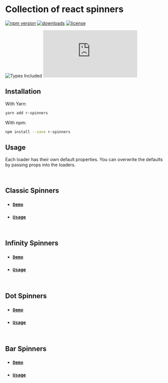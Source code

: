 # Collection of react spinners

[![npm version](https://badge.fury.io/js/r-spinners.svg)][npm_url]
[![downloads](https://img.shields.io/npm/dt/r-spinners.svg)][npm_url]
[![license](https://img.shields.io/npm/l/r-spinners.svg)][npm_url]

<!-- ![Dependency Count](https://badgen.net/bundlephobia/dependency-count/r-spinners) -->
![Types Included](https://badgen.net/npm/types/r-spinners)
[![gzip size](https://img.badgesize.io/https:/unpkg.com/r-spinners/dist/r-spinners.cjs.production.min.js?label=gzip&compression=gzip)](https:/unpkg.com/r-spinners/dist/r-spinners.cjs.production.min.js)

[npm_url]: https://www.npmjs.org/package/r-spinners

## Installation

With Yarn:

```bash
yarn add r-spinners
```

With npm:

```bash
npm install --save r-spinners
```

## Usage

Each loader has their own default properties. You can overwrite the defaults by passing props into the loaders.

<br />

## Classic Spinners 
- ### [`Demo`](https://codesandbox.io/s/classic-spinners-jg8qb0)
- ### [`Usage`](./src/Spinners/Classic/README.md) 

<br />

## Infinity Spinners 
- ### [`Demo`](https://codesandbox.io/s/infinity-spinners-qq6ij6)
- ### [`Usage`](./src/Spinners/Infinity/README.md) 

<br />

## Dot Spinners 
- ### [`Demo`](https://codesandbox.io/s/dot-spinners-ronmuc)
- ### [`Usage`](./src/Spinners/Dot/README.md) 

<br />

## Bar Spinners 
- ### [`Demo`](https://codesandbox.io/s/bar-spinners-z3b8u9)
- ### [`Usage`](./src/Spinners/Bar/README.md) 

<br />